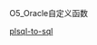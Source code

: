 O5_Oracle自定义函数

[plsql-to-sql](https://oracle-base.com/articles/12c/plsql-to-sql-interface-enhancements-for-plsql-only-data-types-12cr1)

